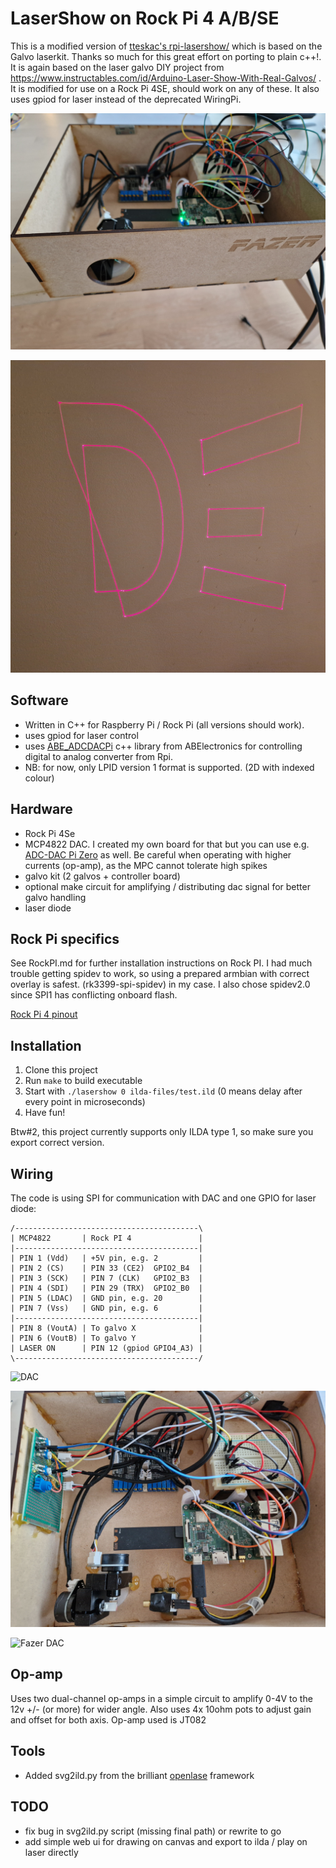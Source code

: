 # LaserShow on Rock Pi 4 A/B/SE

This is a modified version of [tteskac's rpi-lasershow/](https://github.com/tteskac/rpi-lasershow.git) which is based on the Galvo laserkit.
Thanks so much for this great effort on porting to plain c++!. It is again based on the laser galvo DIY project from
https://www.instructables.com/id/Arduino-Laser-Show-With-Real-Galvos/ . It is modified for use on a Rock Pi 4SE, should work on any of these.
It also uses gpiod for laser instead of the deprecated WiringPi.

![Front Fazer](https://raw.githubusercontent.com/bensinober/rockpi-lasershow/master/docs/fazer_front.jpg)

![Projected Fazer](https://raw.githubusercontent.com/bensinober/rockpi-lasershow/master/docs/fazer_logo_project.jpg)

## Software
- Written in C++ for Raspberry Pi / Rock Pi (all versions should work).
- uses gpiod for laser control
- uses [ABE_ADCDACPi](https://github.com/abelectronicsuk/ABElectronics_CPP_Libraries/tree/master/ADCDACPi) c++ library from ABElectronics for controlling digital to analog converter from Rpi.
- NB: for now, only LPID version 1 format is supported. (2D with indexed colour)

## Hardware

- Rock Pi 4Se
- MCP4822 DAC. I created my own board for that but you can use e.g. [ADC-DAC Pi Zero](https://pinout.xyz/pinout/adc_dac_pi_zero) as well.
  Be careful when operating with higher currents (op-amp), as the MPC cannot tolerate high spikes
- galvo kit (2 galvos + controller board)
- optional make circuit for amplifying / distributing dac signal for better galvo handling
- laser diode

## Rock Pi specifics

See RockPI.md for further installation instructions on Rock PI. I had much trouble getting spidev to work, so using a prepared armbian with correct overlay is safest.
(rk3399-spi-spidev) in my case. I also chose spidev2.0 since SPI1 has conflicting onboard flash.

[Rock Pi 4 pinout](https://wiki.radxa.com/Rock4/hardware/gpio)

## Installation
1) Clone this project
2) Run ```make``` to build executable
3) Start with ```./lasershow 0 ilda-files/test.ild``` (0 means delay after every point in microseconds)
4) Have fun!

Btw#2, this project currently supports only ILDA type 1, so make sure you export correct version.


## Wiring
The code is using SPI for communication with DAC and one GPIO for laser diode:
```
/-----------------------------------------\
| MCP4822       | Rock PI 4               |
|-----------------------------------------|
| PIN 1 (Vdd)   | +5V pin, e.g. 2         |
| PIN 2 (CS)    | PIN 33 (CE2)  GPIO2_B4  |
| PIN 3 (SCK)   | PIN 7 (CLK)   GPIO2_B3  |
| PIN 4 (SDI)   | PIN 29 (TRX)  GPIO2_B0  |
| PIN 5 (LDAC)  | GND pin, e.g. 20        |
| PIN 7 (Vss)   | GND pin, e.g. 6         |
|-----------------------------------------|
| PIN 8 (VoutA) | To galvo X              |
| PIN 6 (VoutB) | To galvo Y              |
| LASER ON      | PIN 12 (gpiod GPIO4_A3) |
\-----------------------------------------/
```

![DAC](https://raw.githubusercontent.com/bensinober/rock-lasershow/master/mcp48x2.png)

![Fazer top view](https://raw.githubusercontent.com/bensinober/rockpi-lasershow/master/docs/fazer_top.jpg)

![Fazer DAC](https://raw.githubusercontent.com/bensinober/rockpi-lasershow/master/docs/fazer_dac.jpg)

## Op-amp

Uses two dual-channel op-amps in a simple circuit to amplify 0-4V to the 12v +/- (or more) for wider angle. Also uses 4x 10ohm pots
to adjust gain and offset for both axis. Op-amp used is JT082

## Tools

- Added svg2ild.py from the brilliant [openlase](https://github.com/marcan/openlase) framework

## TODO

- fix bug in svg2ild.py script (missing final path) or rewrite to go
- add simple web ui for drawing on canvas and export to ilda / play on laser directly
